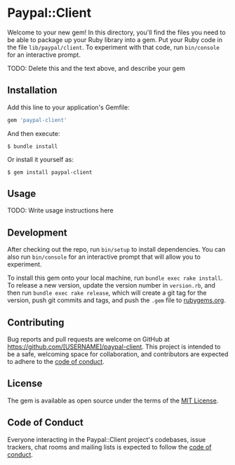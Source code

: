 # Paypal::Client

Welcome to your new gem! In this directory, you'll find the files you need to be able to package up your Ruby library into a gem. Put your Ruby code in the file `lib/paypal/client`. To experiment with that code, run `bin/console` for an interactive prompt.

TODO: Delete this and the text above, and describe your gem

## Installation

Add this line to your application's Gemfile:

```ruby
gem 'paypal-client'
```

And then execute:

    $ bundle install

Or install it yourself as:

    $ gem install paypal-client

## Usage

TODO: Write usage instructions here

## Development

After checking out the repo, run `bin/setup` to install dependencies. You can also run `bin/console` for an interactive prompt that will allow you to experiment.

To install this gem onto your local machine, run `bundle exec rake install`. To release a new version, update the version number in `version.rb`, and then run `bundle exec rake release`, which will create a git tag for the version, push git commits and tags, and push the `.gem` file to [rubygems.org](https://rubygems.org).

## Contributing

Bug reports and pull requests are welcome on GitHub at https://github.com/[USERNAME]/paypal-client. This project is intended to be a safe, welcoming space for collaboration, and contributors are expected to adhere to the [code of conduct](https://github.com/[USERNAME]/paypal-client/blob/master/CODE_OF_CONDUCT.md).


## License

The gem is available as open source under the terms of the [MIT License](https://opensource.org/licenses/MIT).

## Code of Conduct

Everyone interacting in the Paypal::Client project's codebases, issue trackers, chat rooms and mailing lists is expected to follow the [code of conduct](https://github.com/[USERNAME]/paypal-client/blob/master/CODE_OF_CONDUCT.md).
